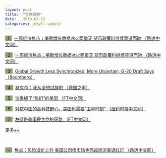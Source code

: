 ```yaml
---
layout: post
title:  "全球观察"
date:   2018-07-21
categories: jekyll update
---
```

<span style="background-color: #8ba06f">&nbsp;&nbsp;1&nbsp;&nbsp;</span>&nbsp; 
[一周经济焦点：美欧增长数据冰火两重天 货币政策料继续背道而驰 （路透中文网）](http://www.cn.reuters.com/article/global-economy-weekahead-us-eu-0722-idCNKBS1KC07M?il=0)

<span style="background-color: #8ba06f">&nbsp;&nbsp;2&nbsp;&nbsp;</span>&nbsp; 
[一周经济焦点：美欧增长数据冰火两重天 货币政策料继续背道而驰 （路透中文网）](http://www.cn.reuters.com/article/global-economy-weekahead-us-eu-0722-idCNKBS1KC07M?il=0)

<span style="background-color: #8ba06f">&nbsp;&nbsp;3&nbsp;&nbsp;</span>&nbsp; 
[Global Growth Less Synchronized, More Uncertain, G-20 Draft Says （Boomberg）](https://www.bloomberg.com/news/articles/2018-07-22/global-growth-less-synchronized-more-uncertain-g-20-draft-says)

<span style="background-color: #8ba06f">&nbsp;&nbsp;4&nbsp;&nbsp;</span>&nbsp; 
[默克尔：我从没想过辞职 （德国之声）](https://www.dw.com/zh/%E9%BB%98%E5%85%8B%E5%B0%94%E6%88%91%E4%BB%8E%E6%B2%A1%E6%83%B3%E8%BF%87%E8%BE%9E%E8%81%8C/a-44771333?&zhongwen=simp)

<span style="background-color: #8ba06f">&nbsp;&nbsp;5&nbsp;&nbsp;</span>&nbsp; 
[谁丢掉了“我们”的美国 （FT中文网）](http://www.ftchinese.com/story/001078546)

<span style="background-color: #8ba06f">&nbsp;&nbsp;6&nbsp;&nbsp;</span>&nbsp; 
[对抗中国的高科技野心，美国也需要“卫星时刻” （纽约时报中文网）](https://cn.nytimes.com/technology/20180719/china-trade-tech/)

<span style="background-color: #8ba06f">&nbsp;&nbsp;7&nbsp;&nbsp;</span>&nbsp; 
[左倾是美国民主党的死路 （FT中文网）](http://www.ftchinese.com/story/001078525#adchannelID=1200)

[更多++](https://www.lujiazuifintech.com/jekyll/update/2018/07/21/%E5%85%A8%E7%90%83%E8%A7%82%E5%AF%9F.html)

<!--more-->
<br>

<span style="background-color: #8ba06f">&nbsp;&nbsp;-&nbsp;&nbsp;</span>&nbsp; 
[焦点：风险溢价上升 美国公司债市场也亮起经济衰退红灯 （路透中文网）](http://www.cn.reuters.com/article/us-credit-market-recession-waring-0716-idCNKBS1K60CP)
